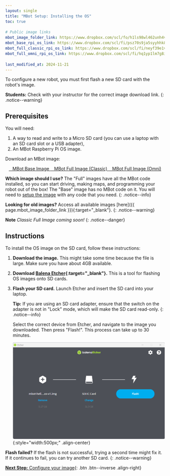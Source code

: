 ```yaml
---
layout: single
title: "MBot Setup: Installing the OS"
toc: true

# Public image links
mbot_image_folder_link: https://www.dropbox.com/scl/fo/h1ls98wl462unh4vtx4q4/AKDVHv1hSEn8bLaRHfXAomM?rlkey=iwiip4kzogas9r01am4cafj9p&st=l0jlbi6l&dl=0
mbot_base_rpi_os_link: https://www.dropbox.com/scl/fi/psz70s9ja5syyhhk82dv3/2024-11-20-mbot-base-bookworm.img.gz?rlkey=71fy1nf2hqf6s8fq2r81za9lk&st=syabrkuu&dl=0
mbot_full_classic_rpi_os_link: https://www.dropbox.com/scl/fi/neyf39e1vlq4ggqq2n4jk/2024-11-21-mbot-full-classic-bookworm.img.gz?rlkey=vggaa04owhq1rbywv16lkqab8&st=eugip8eg&dl=0
mbot_full_omni_rpi_os_link: https://www.dropbox.com/scl/fi/hq1yp1lm7g8i6rrb9dgzz/2024-11-21-mbot-full-omni-bookworm.img.gz?rlkey=k97jkc9qm23ffh83qh9bvvic1&st=eivjt3xq&dl=0

last_modified_at: 2024-11-21
---
```


To configure a new robot, you must first flash a new SD card with the robot's image.

**Students:** Check with your instructor for the correct image download link.
{: .notice--warning}

## Prerequisites

You will need:
1. A way to read and write to a Micro SD card (you can use a laptop with an SD card slot or a USB adapter),
2. An MBot Raspberry Pi OS image.

Download an MBot image:

<div style="text-align: center;">
    <a href="{{ page.mbot_base_rpi_os_link }}" class="btn btn--info" target="_blank">
        <i class="fas fa-download"></i>&nbsp;&nbsp; MBot Base Image
    </a>
    <a href="{{ page.mbot_full_classic_rpi_os_link }}" class="btn btn--info">
        <i class="fas fa-download"></i>&nbsp;&nbsp; MBot Full Image (Classic)
    </a>
    <a href="{{ page.mbot_full_omni_rpi_os_link }}" class="btn btn--info" target="_blank">
        <i class="fas fa-download"></i>&nbsp;&nbsp; MBot Full Image (Omni)
    </a>
</div>

**Which image should I use?** The "Full" images have all the MBot code installed, so you can start driving, making maps, and programming your robot out of the box! The "Base" image has no MBot code on it. You will need to [setup the image](/docs/setup/new-image) with any code that you need.
{: .notice--info}

**Looking for old images?** Access all available images [here]({{ page.mbot_image_folder_link }}){:target="_blank"}.
{: .notice--warning}

**Note** *Classic Full Image coming soon!*
{: .notice--danger}

## Instructions

To install the OS image on the SD card, follow these instructions:

1. **Download the image.** This might take some time because the file is large. Make sure you have about 4GB available.
2. **Download [Balena Etcher](https://etcher.balena.io/){:target="_blank"}.** This is a tool for flashing OS images onto SD cards.
3. **Flash your SD card.** Launch Etcher and insert the SD card into your laptop.

    **Tip:** If you are using an SD card adapter, ensure that the switch on the adapter is not in "Lock" mode, which will make the SD card read-only.
    {: .notice--info}

    Select the correct device from Etcher, and navigate to the image you downloaded. Then press "Flash!". This process can take up to 30 minutes.

    ![Flash the SD card](/assets/images/setup/flash_sd.png){:style="width:500px;" .align-center}

**Flash failed?** If the flash is not successful, trying a second time might fix it. If it continues to fail, you can try another SD card.
{: .notice--warning}


[**Next Step:** Configure your image](/docs/setup/02-configuration){: .btn .btn--inverse .align-right}
